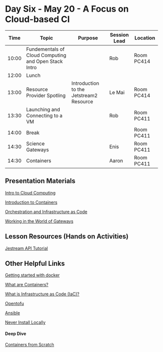 # Day Six - May 20 - A Focus on Cloud-based CI

| Time | Topic | Purpose | Session Lead | Location |
|------|-------|---------|--------------|----------|
| 10:00 | Fundementals of Cloud Computing and Open Stack Intro | | Rob |Room PC414 | 
| 12:00 | Lunch | | | |
| 13:00 | Resource Provider Spotling | Introduction to the Jetstream2 Resource | Le Mai | Room PC414 | 
| 13:30 | Launching and Connecting to a VM | | Rob |Room PC411 | 
| 14:00 | Break | | |Room PC411 |
| 14:30 | Science Gateways | | Enis | Room PC411 |
| 14:30 | Containers | | Aaron |Room PC411 | 


## Presentation Materials

[Intro to Cloud Computing](01_Fundementals_of_Cloud_Computing_and_Open_Stack_Intro/STEP1-Miami-Apr-2024-JS2-Wells.pptx)

[Introduction to Containers](02-Containers/Wells-2024-Introduction-to-Containers.pptx)

[Orchestration and Infrastructure as Code](03-Orchestration/wellsaar-Orchestration-and-IaC.pptx)

[Working in the World of Gateways](https://docs.google.com/presentation/d/1crxHF3VxueGw5QB6N8NzrvbaAHLvU2ORWpyQ6yyQ_N4)


## Lesson Resources (Hands on Activities)

[Jestream API Tutorial](https://github.com/jlf599/JetstreamAPITutorial)


## Other Helpful Links

[Getting started with docker](https://docs.docker.com/get-started/overview/)

[What are Containers?](https://cloud.google.com/learn/what-are-containers)

[What is Infrastructure as Code (IaC)?](https://www.redhat.com/en/topics/automation/what-is-infrastructure-as-code-iac)

[Opentofu](https://opentofu.org)

[Ansible](https://www.ansible.com)

[Never Install Locally](https://www.youtube.com/watch?v=J0NuOlA2xDc)

#### Deep Dive
[Containers from Scratch](https://www.youtube.com/watch?v=8fi7uSYlOdc)
